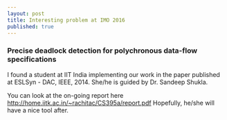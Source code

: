 ```yaml
---
layout: post
title: Interesting problem at IMO 2016
published: true
---
```


### Precise deadlock detection for polychronous data-flow specifications
I found a student at IIT India implementing our work in the paper published at ESLSyn - DAC, IEEE, 2014. She/he is guided by Dr. Sandeep Shukla.

You can look at the on-going report here http://home.iitk.ac.in/~rachitac/CS395a/report.pdf
Hopefully, he/she will have a nice tool after.